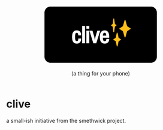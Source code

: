 <p align="center">
    <img src="meta/images/logo.png" alt="clive logo"> <br><br>
    (a thing for your phone) <br><br>
    <!-- sorry for this mess -->
</p>

# clive
a small-ish initiative from the smethwick project.